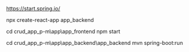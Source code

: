 
https://start.spring.io/

npx create-react-app app_backend

cd crud_app_p-m\app\app_frontend
npm start

cd crud_app_p-m\app\app_backend\app_backend
mvn spring-boot:run
